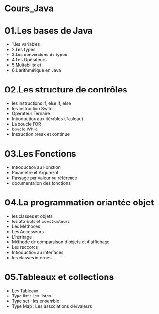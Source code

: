 # Cours_Java

# 01.Les bases de Java

- 1.les variables
- 2.Les types
- 3.Les conversions de types
- 4.Les Opérateurs
- 5.Multabilité et 
- 6.L'arithmétique en Java

# 02.Les structure de contrôles

- les instructions if, else if, else
- les instruction Switch
- Opérateur Ternaire
- Introduction aux itérables (Tableau)
- La boucle FOR
- boucle While
- Instruction break et continue

# 03.Les Fonctions

- Introduction au Fonction
- Paramètre et Argument
- Passage par valeur ou référence
- documentation des fonctions
`
# 04.La programmation oriantée objet

- les classes et objets
- les attributs et constructeurs
- Les Méthodes
- Les Accesseurs
- L'héritage
- Méthode de comparaison d'objets et d'affichage
- Les reccords
- Introduction au interfaces
- les classes internes

# 05.Tableaux et collections

- Les Tableaux
- Type list : Les listes
- Type set : les ensemble
- Type Map : Les associations clé/valeurs
